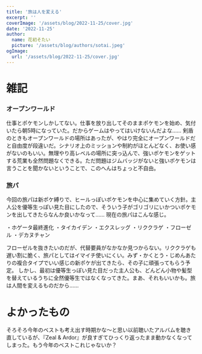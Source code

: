 ```yaml
---
title: '旅は人を変える'
excerpt: ''
coverImage: '/assets/blog/2022-11-25/cover.jpg'
date: '2022-11-25'
author:
  name: 花初そたい
  picture: '/assets/blog/authors/sotai.jpeg'
ogImage:
  url: '/assets/blog/2022-11-25/cover.jpg'
---
```

# 雑記

### オープンワールド
仕事とポケモンしかしてない。仕事を放り出してそのままポケモンを始め、気付いたら朝5時になっていた。だからゲームはやってはいけないんだよな……
剣盾のときもオープンワールドの場所はあったが、やはり完全にオープンワールドだと自由度が段違いだ。シナリオ上のミッションや制約がほとんどなく、お使い感がないのもいい。無理やり高レベルの場所に突っ込んで、強いポケモンをゲットする荒業も全然問題なくできる。ただ問題はジムバッジがないと強いポケモンは言うことを聞かないということで、このへんはちょっと不自由。

### 旅パ
今回の旅パは新ポケ縛りで、ヒールっぽいポケモンを中心に集めていく方針。主人公を優等生っぽい見た目にしたので、そういう子がゴリゴリにいかついポケモンを出してきたらなんか良いかなって……
現在の旅パはこんな感じ。

・ホゲータ最終進化
・タイカイデン
・エクスレッグ
・リククラゲ
・フローゼル
・デカヌチャン

フローゼルを抜きたいのだが、代替要員がなかなか見つからない。リククラゲも遅い割に脆く、旅パとしてはイマイチ使いにくい。みず・かくとう・じめんあたりの複合タイプでいい感じの新ポケが出てきたら、その子に頑張ってもらう予定。
しかし、最初は優等生っぽい見た目だった主人公も、どんどん小物や髪型を替えているうちに全然優等生ではなくなってきた。まあ、それもいいかも。旅は人間を変えるものだから……

# よかったもの
そろそろ今年のベストも考え出す時期かな～と思い以前聴いたアルバムを聴き直しているが、『Zeal & Ardor』が良すぎてひっくり返ったまま動かなくなってしまった。もう今年のベストこれじゃないか？